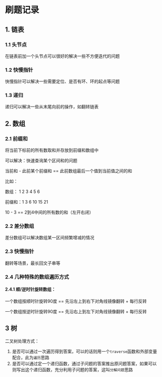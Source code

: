 # 刷题记录

## 1. 链表

### 1.1 头节点

在链表前加一个头节点可以很好的解决一些不方便迭代的问题

### 1.2 快慢指针

快慢指针可以解决一些需要定位、是否有环、环的起点等问题

### 1.3 递归

递归可以解决一些从末尾向前的操作，如翻转链表

## 2. 数组

### 2.1 前缀和

将当前下标前的所有数取和并存放到前缀和数组中

可以解决：快速查询某个区间和的问题

当前和 - 此前某个前缀和 == 此前数组最后一个值到当前值之间的和

比如：

数组：    1 2 3 4 5 6

前缀和：1 3 6 10 15 21

10 - 3 == 2到4中间的所有数的和（左开右闭）

### 2.2 差分数组

差分数组可以解决数组某一区间频繁增减的情况

### 2.3 快慢指针

翻转等场景，最长回文子串等

### 2.4 几种特殊的数组遍历方式

#### 2.4.1 顺/逆时针旋转数组：

一个数组按顺时针旋转90度 == 先沿左上到右下对角线镜像翻转 + 每行反转

一个数组按逆时针旋转90度 == 先沿右上到左下对角线镜像翻转 + 每行反转

## 3 树

二叉树处理方式：

1. 是否可以通过一次遍历得到答案，可以的话则用一个`traverse`函数和外部变量配合，此为`遍历`思路
2. 是否可以通过定一个递归函数，通过子问题的答案推出原问题答案，如果可以则写出这个递归函数，充分利用子问题的答案，这叫`分解问题`思路













































